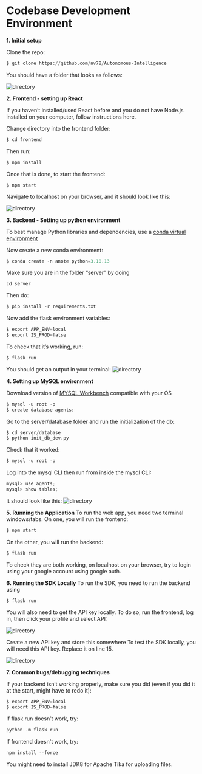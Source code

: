 # Codebase Development Environment

**1. Initial setup**

Clone the repo:
``` py
$ git clone https://github.com/nv78/Autonomous-Intelligence
```
You should have a folder that looks as follows:

![directory](https://github.com/nv78/Autonomous-Intelligence/blob/main/materials/assets/codebase/directory.png?raw=True)

**2. Frontend - setting up React**

If you haven’t installed/used React before and you do not have Node.js installed on your computer, follow instructions here.

Change directory into the frontend folder:

``` py
$ cd frontend
```
Then run:

``` py
$ npm install
```

Once that is done, to start the frontend:

```
$ npm start
```

Navigate to localhost on your browser, and it should look like this:

![directory](https://github.com/nv78/Autonomous-Intelligence/blob/main/materials/assets/codebase/frontend.png?raw=True)

**3. Backend - Setting up python environment**

To best manage Python libraries and dependencies, use a [conda virtual environment](https://conda.io/projects/conda/en/latest/user-guide/install/index.html)

Now create a new conda environment: 
``` py
$ conda create -n anote python=3.10.13
```
Make sure you are in the folder “server” by doing 
``` py
cd server
```

Then do:
``` py
$ pip install -r requirements.txt
```

Now add the flask environment variables: 
``` py
$ export APP_ENV=local
$ export IS_PROD=false
```

To check that it’s working, run:
``` py
$ flask run
```

You should get an output in your terminal:
![directory](https://github.com/nv78/Autonomous-Intelligence/blob/main/materials/assets/codebase/flask.png?raw=True)

**4. Setting up MySQL environment**

Download version of [MYSQL Workbench](https://dev.mysql.com/downloads/mysql/) compatible with your OS

``` py
$ mysql -u root -p
$ create database agents;
```

Go to the server/database folder and run the initialization of the db: 
``` py
$ cd server/database
$ python init_db_dev.py
```

Check that it worked:
``` py
$ mysql -u root -p
```
Log into the mysql CLI then run from inside the mysql CLI: 
``` py
mysql> use agents;
mysql> show tables;
```

It should look like this:
![directory](https://github.com/nv78/Autonomous-Intelligence/blob/main/materials/assets/codebase/sqltable.png?raw=True)

**5. Running the Application**
To run the web app, you need two terminal windows/tabs. On one, you will run the frontend: 
``` py
$ npm start
```
On the other, you will run the backend:
``` py
$ flask run
```
To check they are both working, on localhost on your browser, try to login using your google account using google auth.

**6. Running the SDK Locally**
To run the SDK, you need to run the backend using
``` py
$ flask run
```
You will also need to get the API key locally. To do so, run the frontend, log in, then click your profile and select API:

![directory](https://github.com/nv78/Autonomous-Intelligence/blob/main/materials/assets/codebase/nav.png?raw=True)

Create a new API key and store this somewhere
To test the SDK locally, you will need this API key. Replace it on line 15.

![directory](https://github.com/nv78/Autonomous-Intelligence/blob/main/materials/assets/codebase/sdk.png?raw=True)

**7. Common bugs/debugging techniques**

If your backend isn’t working properly, make sure you did (even if you did it at the start, might have to redo it):
``` py
$ export APP_ENV=local
$ export IS_PROD=false
```
If flask run doesn’t work, try: 
``` py
python -m flask run
```

If frontend doesn't work, try:
``` py
npm install --force
```

You might need to install JDK8 for Apache Tika for uploading files.

